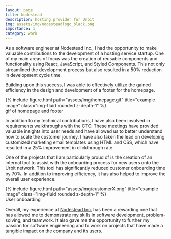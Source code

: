 ```yaml
---
layout: page
title: Nodestead
description: hosting provider for Urbit
img: assets/img/nodesteadlogo_black.png
importance: 1
category: work
---
```


As a software engineer at Nodestead Inc., I had the opportunity to make valuable contributions to the development of a hosting service startup. One of my main areas of focus was the creation of reusable components and functionality using React, JavaScript, and Styled Components. This not only streamlined the development process but also resulted in a 50% reduction in development cycle time.

Building upon this success, I was able to effectively utilize the gained efficiency in the design and development of a footer for the homepage.

<div class="caption">
  
</div>
<div class="row">
    <div class="col-sm mt-3 mt-md-0">
        {% include figure.html path="assets/img/homepage.gif" title="example image" class="img-fluid rounded z-depth-1" %}
    </div>
</div>
<div class="caption">
    gif of homepage and footer
</div>

In addition to my technical contributions, I have also been involved in requirements walkthroughs with the CTO. These meetings have provided valuable insights into user needs and have allowed us to better understand how to scale the customer journey. I have also taken the lead on developing customized marketing email templates using HTML and CSS, which have resulted in a 25% improvement in clickthrough rate.

One of the projects that I am particularly proud of is the creation of an internal tool to assist with the onboarding process for new users onto the Urbit network. This tool has significantly reduced customer onboarding time by 70%. In addition to improving efficiency, it has also helped to improve the overall user experience.

<div class="row">
    <div class="col-sm mt-3 mt-md-0">
        {% include figure.html path="assets/img/customerX.png" title="example image" class="img-fluid rounded z-depth-1" %}
    </div>
</div>

<div class="caption">
    User onboarding 
</div>

Overall, my experience at <a href = "https://www.nodestead.dev/" target = "_blank">Nodestead Inc.</a> has been a rewarding one that has allowed me to demonstrate my skills in software development, problem-solving, and teamwork. It also gave me the opportunity to further my passion for software engineering and to work on projects that have made a tangible impact on the company and its users.

